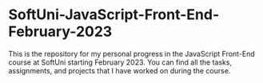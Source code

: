 # SoftUni-JavaScript-Front-End-February-2023
This is the repository for my personal progress in the JavaScript Front-End course at SoftUni starting February 2023. You can find all the tasks, assignments, and projects that I have worked on during the course.
